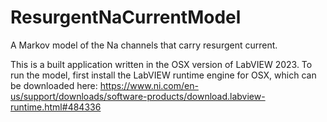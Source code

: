 # ResurgentNaCurrentModel

A Markov model of the Na channels that carry resurgent current. 

This is a built application written in the OSX version of LabVIEW 2023. To run the model, first install the LabVIEW runtime engine for OSX, which can be downloaded here: https://www.ni.com/en-us/support/downloads/software-products/download.labview-runtime.html#484336

